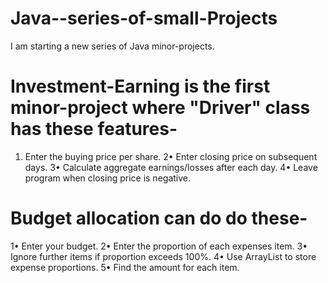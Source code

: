 # Java--series-of-small-Projects
I am starting a new series of Java minor-projects.

# Investment-Earning is the first minor-project where "Driver" class has these features-
1. Enter the buying price per share.
2• Enter closing price on subsequent days.
3• Calculate aggregate earnings/losses after each day.
4• Leave program when closing price is negative.

# Budget allocation can do do these-
1• Enter your budget.
2• Enter the proportion of each expenses item.
3• Ignore further items if proportion exceeds 100%.
4• Use ArrayList to store expense proportions.
5• Find the amount for each item.
